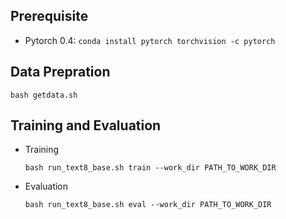 
## Prerequisite

- Pytorch 0.4: `conda install pytorch torchvision -c pytorch`


## Data Prepration

`bash getdata.sh`

## Training and Evaluation

- Training

  `bash run_text8_base.sh train --work_dir PATH_TO_WORK_DIR`

- Evaluation

  `bash run_text8_base.sh eval --work_dir PATH_TO_WORK_DIR`